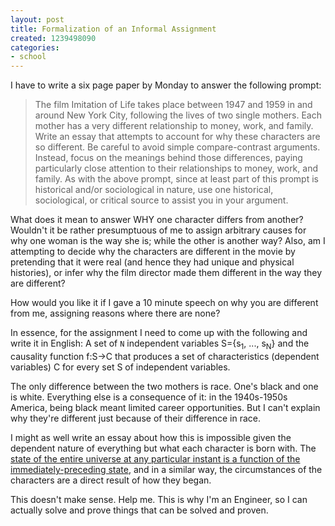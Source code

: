 ```yaml
---
layout: post
title: Formalization of an Informal Assignment
created: 1239498090
categories:
- school
---
```

I have to write a six page paper by Monday to answer the following prompt:
<blockquote>The film Imitation of Life takes place between 1947 and 1959 in and around New York City, following the lives of two single mothers. Each mother has a very different relationship to money, work, and family. Write an essay that attempts to account for why these characters are so different. Be careful to avoid simple compare-contrast arguments. Instead, focus on the meanings behind those differences, paying particularly close attention to their relationships to money, work, and family. As with the above prompt, since at least part of this prompt is historical and/or sociological in nature, use one historical, sociological, or critical source to assist you in your argument.</blockquote>
What does it mean to answer WHY one character differs from another? Wouldn't it be rather presumptuous of me to assign arbitrary causes for why one woman is the way she is; while the other is another way? Also, am I attempting to decide why the characters are different in the movie by pretending that it were real (and hence they had unique and physical histories), or infer why the film director made them different in the way they are different?

How would you like it if I gave a 10 minute speech on why you are different from me, assigning reasons where there are none?

In essence, for the assignment I need to come up with the following and write it in English: A set of <code>N</code> independent variables S={s<sub>1</sub>, ..., s<sub>N</sub>} and the causality function f:S→C that produces a set of characteristics (dependent variables) C for every set S of independent variables.

The only difference between the two mothers is race. One's black and one is white. Everything else is a consequence of it: in the 1940s-1950s America, being black meant limited career opportunities. But I can't explain why they're different just because of their difference in race.

I might as well write an essay about how this is impossible given the dependent nature of everything but what each character is born with. The <a href="http://dailycow.org/node/145">state of the entire universe at any particular instant is a function of the immediately-preceding state</a>, and in a similar way, the circumstances of the characters are a direct result of how they began.

This doesn't make sense. Help me. This is why I'm an Engineer, so I can actually solve and prove things that can be solved and proven.
